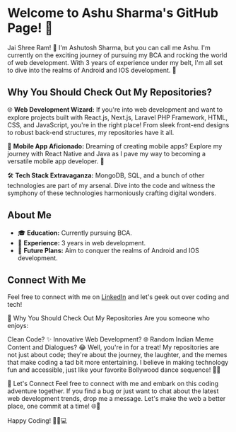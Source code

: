 # Welcome to Ashu Sharma's GitHub Page! 👋

Jai Shree Ram! 🙏 I'm Ashutosh Sharma, but you can call me Ashu. I'm currently on the exciting journey of pursuing my BCA and rocking the world of web development. With 3 years of experience under my belt, I'm all set to dive into the realms of Android and IOS development. 🚀

## Why You Should Check Out My Repositories?

🌐 **Web Development Wizard:** If you're into web development and want to explore projects built with React.js, Next.js, Laravel PHP Framework, HTML, CSS, and JavaScript, you're in the right place! From sleek front-end designs to robust back-end structures, my repositories have it all.

📱 **Mobile App Aficionado:** Dreaming of creating mobile apps? Explore my journey with React Native and Java as I pave my way to becoming a versatile mobile app developer. 📲

🛠️ **Tech Stack Extravaganza:** MongoDB, SQL, and a bunch of other technologies are part of my arsenal. Dive into the code and witness the symphony of these technologies harmoniously crafting digital wonders.

## About Me

- 🎓 **Education:** Currently pursuing BCA.
- 💼 **Experience:** 3 years in web development.
- 🚀 **Future Plans:** Aim to conquer the realms of Android and IOS development.

## Connect With Me

Feel free to connect with me on [LinkedIn]([https://www.linkedin.com/in/iashu-sharma/]) and let's geek out over coding and tech!

🌟 Why You Should Check Out My Repositories
Are you someone who enjoys:

Clean Code? ✨
Innovative Web Development? 🌐
Random Indian Meme Content and Dialogues? 😂
Well, you're in for a treat! My repositories are not just about code; they're about the journey, the laughter, and the memes that make coding a tad bit more entertaining. I believe in making technology fun and accessible, just like your favorite Bollywood dance sequence! 💃🎉

🤝 Let's Connect
Feel free to connect with me and embark on this coding adventure together. If you find a bug or just want to chat about the latest web development trends, drop me a message. Let's make the web a better place, one commit at a time! 🌐🚀

Happy Coding! 🚴‍♂️💻
